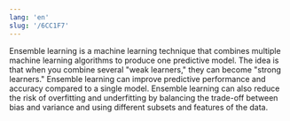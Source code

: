 ```yaml
---
lang: 'en'
slug: '/6CC1F7'
---
```


Ensemble learning is a machine learning technique that combines multiple machine learning algorithms to produce one predictive model. The idea is that when you combine several "weak learners," they can become "strong learners." Ensemble learning can improve predictive performance and accuracy compared to a single model. Ensemble learning can also reduce the risk of overfitting and underfitting by balancing the trade-off between bias and variance and using different subsets and features of the data.
